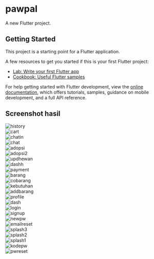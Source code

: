 # pawpal

A new Flutter project.

## Getting Started

This project is a starting point for a Flutter application.

A few resources to get you started if this is your first Flutter project:

- [Lab: Write your first Flutter app](https://docs.flutter.dev/get-started/codelab)
- [Cookbook: Useful Flutter samples](https://docs.flutter.dev/cookbook)

For help getting started with Flutter development, view the
[online documentation](https://docs.flutter.dev/), which offers tutorials,
samples, guidance on mobile development, and a full API reference.

## Screenshot hasil

![history](https://github.com/Rama19856/Tugas-akhir-Pawpal-/raw/main/images/history.png)  
![cart](https://github.com/Rama19856/Tugas-akhir-Pawpal-/raw/main/images/cart.png)  
![chatin](https://github.com/Rama19856/Tugas-akhir-Pawpal-/raw/main/images/chatin.png)  
![chat](https://github.com/Rama19856/Tugas-akhir-Pawpal-/raw/main/images/chat.png)  
![adopsi](https://github.com/Rama19856/Tugas-akhir-Pawpal-/raw/main/images/adopsi.png)  
![adopsi2](https://github.com/Rama19856/Tugas-akhir-Pawpal-/raw/main/images/adopsi2.png)  
![updhewan](https://github.com/Rama19856/Tugas-akhir-Pawpal-/raw/main/images/updhewan.png)  
![dashh](https://github.com/Rama19856/Tugas-akhir-Pawpal-/raw/main/images/dashh.png)  
![payment](https://github.com/Rama19856/Tugas-akhir-Pawpal-/raw/main/images/payment.png)  
![barang](https://github.com/Rama19856/Tugas-akhir-Pawpal-/raw/main/images/barang.png)  
![cobarang](https://github.com/Rama19856/Tugas-akhir-Pawpal-/raw/main/images/cobarang.png)  
![kebutuhan](https://github.com/Rama19856/Tugas-akhir-Pawpal-/raw/main/images/kebutuhan.png)  
![addbarang](https://github.com/Rama19856/Tugas-akhir-Pawpal-/raw/main/images/addbarang.png)  
![profile](https://github.com/Rama19856/Tugas-akhir-Pawpal-/raw/main/images/profile.png)  
![dash](https://github.com/Rama19856/Tugas-akhir-Pawpal-/raw/main/images/dash.png)  
![login](https://github.com/Rama19856/Tugas-akhir-Pawpal-/raw/main/images/login.png)  
![signup](https://github.com/Rama19856/Tugas-akhir-Pawpal-/raw/main/images/signup.png)  
![newpw](https://github.com/Rama19856/Tugas-akhir-Pawpal-/raw/main/images/newpw.png)  
![emailreset](https://github.com/Rama19856/Tugas-akhir-Pawpal-/raw/main/images/emailreset.png)  
![splash3](https://github.com/Rama19856/Tugas-akhir-Pawpal-/raw/main/images/splash3.png)  
![splash2](https://github.com/Rama19856/Tugas-akhir-Pawpal-/raw/main/images/splash2.png)  
![splash1](https://github.com/Rama19856/Tugas-akhir-Pawpal-/raw/main/images/splash1.png)  
![kodepw](https://github.com/Rama19856/Tugas-akhir-Pawpal-/raw/main/images/kodepw.png)  
![pwreset](https://github.com/Rama19856/Tugas-akhir-Pawpal-/raw/main/images/pwreset.png)  


